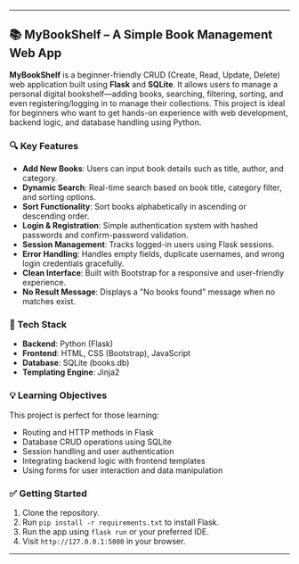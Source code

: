 
---

## 📚 MyBookShelf – A Simple Book Management Web App

**MyBookShelf** is a beginner-friendly CRUD (Create, Read, Update, Delete) web application built using **Flask** and **SQLite**. It allows users to manage a personal digital bookshelf—adding books, searching, filtering, sorting, and even registering/logging in to manage their collections. This project is ideal for beginners who want to get hands-on experience with web development, backend logic, and database handling using Python.

### 🔍 Key Features

* **Add New Books**: Users can input book details such as title, author, and category.
* **Dynamic Search**: Real-time search based on book title, category filter, and sorting options.
* **Sort Functionality**: Sort books alphabetically in ascending or descending order.
* **Login & Registration**: Simple authentication system with hashed passwords and confirm-password validation.
* **Session Management**: Tracks logged-in users using Flask sessions.
* **Error Handling**: Handles empty fields, duplicate usernames, and wrong login credentials gracefully.
* **Clean Interface**: Built with Bootstrap for a responsive and user-friendly experience.
* **No Result Message**: Displays a "No books found" message when no matches exist.

### 🔧 Tech Stack

* **Backend**: Python (Flask)
* **Frontend**: HTML, CSS (Bootstrap), JavaScript
* **Database**: SQLite (books.db)
* **Templating Engine**: Jinja2

### 💡 Learning Objectives

This project is perfect for those learning:

* Routing and HTTP methods in Flask
* Database CRUD operations using SQLite
* Session handling and user authentication
* Integrating backend logic with frontend templates
* Using forms for user interaction and data manipulation

### ✅ Getting Started

1. Clone the repository.
2. Run `pip install -r requirements.txt` to install Flask.
3. Run the app using `flask run` or your preferred IDE.
4. Visit `http://127.0.0.1:5000` in your browser.

---
